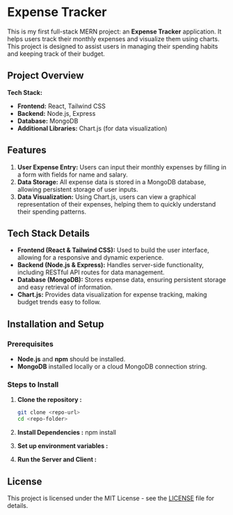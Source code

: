 # Expense Tracker

This is my first full-stack MERN project: an **Expense Tracker** application. It helps users track their monthly expenses and visualize them using charts. This project is designed to assist users in managing their spending habits and keeping track of their budget.

## Project Overview

  
**Tech Stack:**
  - **Frontend:** React, Tailwind CSS
  - **Backend:** Node.js, Express
  - **Database:** MongoDB
  - **Additional Libraries:** Chart.js (for data visualization)

## Features

1. **User Expense Entry:** Users can input their monthly expenses by filling in a form with fields for name and salary.
2. **Data Storage:** All expense data is stored in a MongoDB database, allowing persistent storage of user inputs.
3. **Data Visualization:** Using Chart.js, users can view a graphical representation of their expenses, helping them to quickly understand their spending patterns.

## Tech Stack Details

- **Frontend (React & Tailwind CSS):** Used to build the user interface, allowing for a responsive and dynamic experience.
- **Backend (Node.js & Express):** Handles server-side functionality, including RESTful API routes for data management.
- **Database (MongoDB):** Stores expense data, ensuring persistent storage and easy retrieval of information.
- **Chart.js:** Provides data visualization for expense tracking, making budget trends easy to follow.

## Installation and Setup

### Prerequisites
- **Node.js** and **npm** should be installed.
- **MongoDB** installed locally or a cloud MongoDB connection string.

### Steps to Install
1. **Clone the repository :**
   ```bash
   git clone <repo-url>
   cd <repo-folder>

2. **Install Dependencies :**
    npm install

3. **Set up environment variables :**
4. **Run the Server and Client :**


## License

This project is licensed under the MIT License - see the [LICENSE](LICENSE) file for details.



